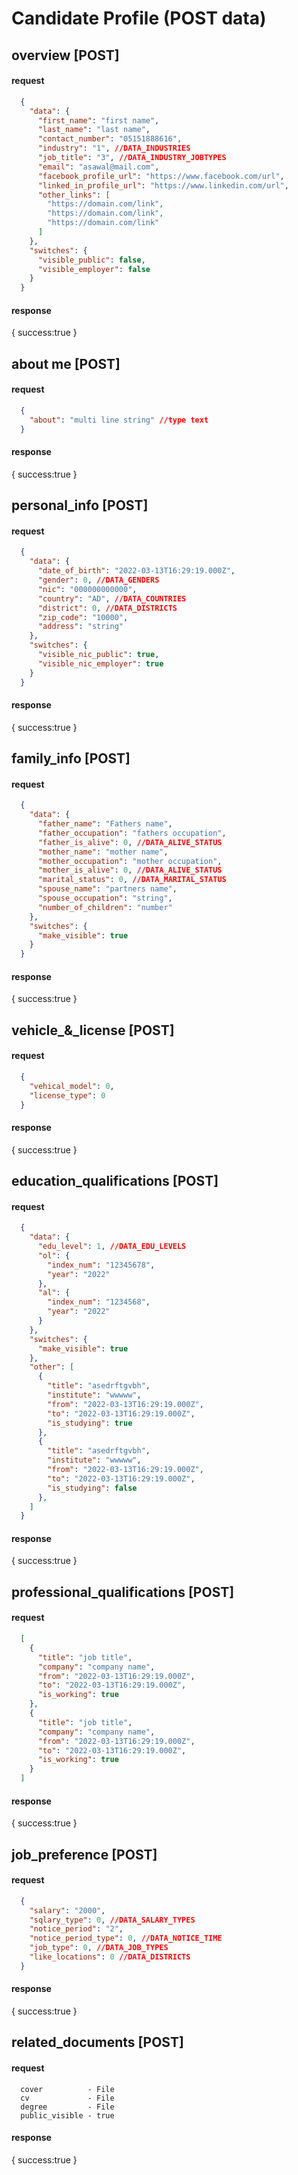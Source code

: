 # Candidate Profile (POST data)

## overview [POST]
#### request
  ```json
    {
      "data": {
        "first_name": "first name",
        "last_name": "last name",
        "contact_number": "05151888616",
        "industry": "1", //DATA_INDUSTRIES
        "job_title": "3", //DATA_INDUSTRY_JOBTYPES
        "email": "asawal@mail.com",
        "facebook_profile_url": "https://www.facebook.com/url",
        "linked_in_profile_url": "https://www.linkedin.com/url",
        "other_links": [
          "https://domain.com/link",
          "https://domain.com/link",
          "https://domain.com/link"
        ]
      },
      "switches": {
        "visible_public": false,
        "visible_employer": false
      }
    }
```
#### response
  {
    success:true
  }

## about me [POST]
#### request
  ```json
    {
      "about": "multi line string" //type text
    }
  ```
#### response
  {
    success:true
  }

## personal_info [POST]
#### request
  ```json
    {
      "data": {
        "date_of_birth": "2022-03-13T16:29:19.000Z",
        "gender": 0, //DATA_GENDERS
        "nic": "000000000000",
        "country": "AD", //DATA_COUNTRIES
        "district": 0, //DATA_DISTRICTS
        "zip_code": "10000",
        "address": "string"
      },
      "switches": {
        "visible_nic_public": true,
        "visible_nic_employer": true
      }
    }
  ```
#### response
  {
    success:true
  }


## family_info [POST]
#### request
  ```json
    {
      "data": {
        "father_name": "Fathers name",
        "father_occupation": "fathers occupation",
        "father_is_alive": 0, //DATA_ALIVE_STATUS
        "mother_name": "mother name",
        "mother_occupation": "mother occupation",
        "mother_is_alive": 0, //DATA_ALIVE_STATUS
        "marital_status": 0, //DATA_MARITAL_STATUS
        "spouse_name": "partners name",
        "spouse_occupation": "string",
        "number_of_children": "number"
      },
      "switches": {
        "make_visible": true
      }
    }
  ```
#### response
  {
    success:true
  }

## vehicle_&_license [POST]
#### request
  ```json
    {
      "vehical_model": 0,
      "license_type": 0
    }
  ```
#### response
  {
    success:true
  }


## education_qualifications [POST]
#### request
  ```json
    {
      "data": {
        "edu_level": 1, //DATA_EDU_LEVELS
        "ol": {
          "index_num": "12345678",
          "year": "2022"
        },
        "al": {
          "index_num": "1234568",
          "year": "2022"
        }
      },
      "switches": {
        "make_visible": true
      },
      "other": [
        {
          "title": "asedrftgvbh",
          "institute": "wwwww",
          "from": "2022-03-13T16:29:19.000Z",
          "to": "2022-03-13T16:29:19.000Z",
          "is_studying": true
        },
        {
          "title": "asedrftgvbh",
          "institute": "wwwww",
          "from": "2022-03-13T16:29:19.000Z",
          "to": "2022-03-13T16:29:19.000Z",
          "is_studying": false
        },
      ]
    }
  ```
#### response
  {
    success:true
  }

## professional_qualifications [POST]
#### request
  ```json
    [
      {
        "title": "job title",
        "company": "company name",
        "from": "2022-03-13T16:29:19.000Z",
        "to": "2022-03-13T16:29:19.000Z",
        "is_working": true
      },
      {
        "title": "job title",
        "company": "company name",
        "from": "2022-03-13T16:29:19.000Z",
        "to": "2022-03-13T16:29:19.000Z",
        "is_working": true
      }
    ]
  ```
#### response
  {
    success:true
  }

## job_preference [POST]
#### request
  ```json
    {
      "salary": "2000",
      "sqlary_type": 0, //DATA_SALARY_TYPES
      "notice_period": "2",
      "notice_period_type": 0, //DATA_NOTICE_TIME
      "job_type": 0, //DATA_JOB_TYPES
      "like_locations": 0 //DATA_DISTRICTS
    }
  ```
#### response
  {
    success:true
  }

## related_documents [POST]
#### request
```form-data
  cover          - File
  cv             - File
  degree         - File
  public_visible - true
```
#### response
  {
    success:true
  }